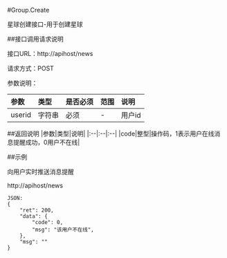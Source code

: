 #Group.Create

星球创建接口-用于创建星球

##接口调用请求说明

接口URL：http://apihost/news

请求方式：POST

参数说明：

|参数|类型|是否必须|范围|说明|
|:--|:--|:--|:--|:--|
|userid|字符串|必须|-|用户id|

##返回说明
|参数|类型|说明|
|:--|:--|:--|
|code|整型|操作码，1表示用户在线消息提醒成功，0用户不在线|

##示例

向用户实时推送消息提醒

http://apihost/news

    JSON:
    {
        "ret": 200,
        "data": {
            "code": 0,
            "msg": "该用户不在线",
        },
        "msg": ""
    }

